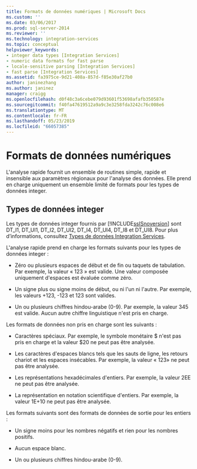 ```yaml
---
title: Formats de données numériques | Microsoft Docs
ms.custom: ''
ms.date: 03/06/2017
ms.prod: sql-server-2014
ms.reviewer: ''
ms.technology: integration-services
ms.topic: conceptual
helpviewer_keywords:
- integer data types [Integration Services]
- numeric data formats for fast parse
- locale-sensitive parsing [Integration Services]
- fast parse [Integration Services]
ms.assetid: fa3975ce-9d21-408a-857d-f85e30af27b0
author: janinezhang
ms.author: janinez
manager: craigg
ms.openlocfilehash: d0f48c3a6cebe079d93601f53698afafb350587e
ms.sourcegitcommit: f40fa47619512a9a9c3e3258fda3242c76c008e6
ms.translationtype: MT
ms.contentlocale: fr-FR
ms.lasthandoff: 05/23/2019
ms.locfileid: "66057385"
---
```

# <a name="numeric-data-formats"></a>Formats de données numériques
  L'analyse rapide fournit un ensemble de routines simple, rapide et insensible aux paramètres régionaux pour l'analyse des données. Elle prend en charge uniquement un ensemble limité de formats pour les types de données integer.  
  
## <a name="integer-data-types"></a>Types de données integer  
 Les types de données integer fournis par [!INCLUDE[ssISnoversion](../includes/ssisnoversion-md.md)] sont DT_I1, DT_UI1, DT_I2, DT_UI2, DT_I4, DT_UI4, DT_I8 et DT_UI8. Pour plus d’informations, consultez [Types de données Integration Services](data-flow/integration-services-data-types.md).  
  
 L'analyse rapide prend en charge les formats suivants pour les types de données integer :  
  
-   Zéro ou plusieurs espaces de début et de fin ou taquets de tabulation. Par exemple, la valeur «  123  » est valide. Une valeur composée uniquement d'espaces est évaluée comme zéro.  
  
-   Un signe plus ou signe moins de début, ou ni l'un ni l'autre. Par exemple, les valeurs +123, -123 et 123 sont valides.  
  
-   Un ou plusieurs chiffres hindou-arabe (0-9). Par exemple, la valeur 345 est valide. Aucun autre chiffre linguistique n'est pris en charge.  
  
 Les formats de données non pris en charge sont les suivants :  
  
-   Caractères spéciaux. Par exemple, le symbole monétaire $ n'est pas pris en charge et la valeur $20 ne peut pas être analysée.  
  
-   Les caractères d'espaces blancs tels que les sauts de ligne, les retours chariot et les espaces insécables. Par exemple, la valeur « 123» ne peut pas être analysée.  
  
-   Les représentations hexadécimales d'entiers. Par exemple, la valeur 2EE ne peut pas être analysée.  
  
-   La représentation en notation scientifique d'entiers. Par exemple, la valeur 1E+10 ne peut pas être analysée.  
  
 Les formats suivants sont des formats de données de sortie pour les entiers :  
  
-   Un signe moins pour les nombres négatifs et rien pour les nombres positifs.  
  
-   Aucun espace blanc.  
  
-   Un ou plusieurs chiffres hindou-arabe (0-9).  
  
  

